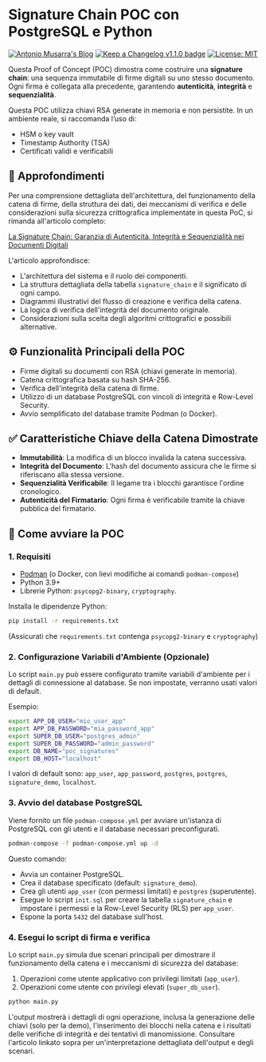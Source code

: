 # Signature Chain POC con PostgreSQL e Python

[![Antonio Musarra's Blog](https://img.shields.io/badge/maintainer-Antonio_Musarra's_Blog-purple.svg?colorB=6e60cc)](https://www.dontesta.it)
[![Keep a Changelog v1.1.0 badge](https://img.shields.io/badge/changelog-Keep%20a%20Changelog%20v1.1.0-%23E05735)](CHANGELOG.md)
[![License: MIT](https://img.shields.io/badge/License-MIT-yellow.svg)](https://opensource.org/licenses/MIT)

Questa Proof of Concept (POC) dimostra come costruire una **signature chain**: una sequenza immutabile di firme digitali su uno stesso documento. Ogni firma è collegata alla precedente, garantendo **autenticità**, **integrità** e **sequenzialità**.

Questa POC utilizza chiavi RSA generate in memoria e non persistite. In un ambiente reale, si raccomanda l’uso di:

- HSM o key vault
- Timestamp Authority (TSA)
- Certificati validi e verificabili

## 📖 Approfondimenti

Per una comprensione dettagliata dell'architettura, del funzionamento della catena di firme, della struttura dei dati, dei meccanismi di verifica e delle considerazioni sulla sicurezza crittografica implementate in questa PoC, si rimanda all'articolo completo:

[La Signature Chain: Garanzia di Autenticità, Integrità e Sequenzialità nei Documenti Digitali](docs/blog/signature-chain-garanzia-autenticita-Integrita-sequenzialita-documenti-digitali.md)

L'articolo approfondisce:

- L'architettura del sistema e il ruolo dei componenti.
- La struttura dettagliata della tabella `signature_chain` e il significato di ogni campo.
- Diagrammi illustrativi del flusso di creazione e verifica della catena.
- La logica di verifica dell'integrità del documento originale.
- Considerazioni sulla scelta degli algoritmi crittografici e possibili alternative.

## ⚙️ Funzionalità Principali della POC

- Firme digitali su documenti con RSA (chiavi generate in memoria).
- Catena crittografica basata su hash SHA-256.
- Verifica dell'integrità della catena di firme.
- Utilizzo di un database PostgreSQL con vincoli di integrità e Row-Level Security.
- Avvio semplificato del database tramite Podman (o Docker).

## ✅ Caratteristiche Chiave della Catena Dimostrate

- **Immutabilità**: La modifica di un blocco invalida la catena successiva.
- **Integrità del Documento**: L'hash del documento assicura che le firme si riferiscano alla stessa versione.
- **Sequenzialità Verificabile**: Il legame tra i blocchi garantisce l'ordine cronologico.
- **Autenticità del Firmatario**: Ogni firma è verificabile tramite la chiave pubblica del firmatario.

## 🚀 Come avviare la POC

### 1. Requisiti

- [Podman](https://podman.io/) (o Docker, con lievi modifiche ai comandi `podman-compose`)
- Python 3.9+
- Librerie Python: `psycopg2-binary`, `cryptography`.

Installa le dipendenze Python:

```bash
pip install -r requirements.txt
```

(Assicurati che `requirements.txt` contenga `psycopg2-binary` e `cryptography`)

### 2. Configurazione Variabili d'Ambiente (Opzionale)

Lo script `main.py` può essere configurato tramite variabili d'ambiente per i dettagli di connessione al database. Se non impostate, verranno usati valori di default.

Esempio:

```bash
export APP_DB_USER="mio_user_app"
export APP_DB_PASSWORD="mia_password_app"
export SUPER_DB_USER="postgres_admin"
export SUPER_DB_PASSWORD="admin_password"
export DB_NAME="poc_signatures"
export DB_HOST="localhost"
```

I valori di default sono: `app_user`, `app_password`, `postgres`, `postgres`, `signature_demo`, `localhost`.

### 3. Avvio del database PostgreSQL

Viene fornito un file `podman-compose.yml` per avviare un'istanza di PostgreSQL con gli utenti e il database necessari preconfigurati.

```bash
podman-compose -f podman-compose.yml up -d
```

Questo comando:

- Avvia un container PostgreSQL.
- Crea il database specificato (default: `signature_demo`).
- Crea gli utenti `app_user` (con permessi limitati) e `postgres` (superutente).
- Esegue lo script `init.sql` per creare la tabella `signature_chain` e impostare i permessi e la Row-Level Security (RLS) per `app_user`.
- Espone la porta `5432` del database sull'host.

### 4. Esegui lo script di firma e verifica

Lo script `main.py` simula due scenari principali per dimostrare il funzionamento della catena e i meccanismi di sicurezza del database:

1. Operazioni come utente applicativo con privilegi limitati (`app_user`).
2. Operazioni come utente con privilegi elevati (`super_db_user`).

```bash
python main.py
```

L'output mostrerà i dettagli di ogni operazione, inclusa la generazione delle chiavi (solo per la demo), l'inserimento dei blocchi nella catena e i risultati delle verifiche di integrità e dei tentativi di manomissione. Consultare l'articolo linkato sopra per un'interpretazione dettagliata dell'output e degli scenari.

